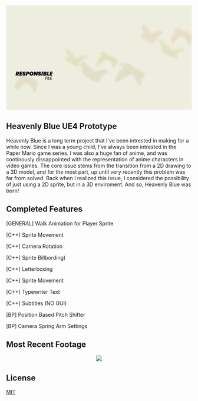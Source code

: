 <p align="center">
  <img src="README/SS.gif">
</p>

## Heavenly Blue UE4 Prototype
Heavenly Blue is a long term project that I've been intrested in making for a while now. Since I was a young child, I've always been intrested in the Paper Mario game series. I was also a huge fan of anime, and was continously dissappointed with the representation of anime characters in video games. The core issue stems from the transition from a 2D drawing to a 3D model, and for the most part, up until very recently this problem was far from solved. Back when I realized this issue, I considered the possibility of just using a 2D sprite, but in a 3D enviroment. And so, Heavenly Blue was born! 

## Completed Features

[GENERAL] Walk Animation for Player Sprite

[C++] Sprite Movement

[C++] Camera Rotation

[C++] Sprite Billbording)

[C++] Letterboxing

[C++] Sprite Movement

[C++] Typewriter Text

[C++] Subtitles (NO GUI)

[BP] Position Based Pitch Shifter 

[BP] Camera Spring Arm Settings

## Most Recent Footage

<p align="center">
  <img src="README/HBGameplay.gif">
</p>

## License
[MIT](https://choosealicense.com/licenses/mit/)
